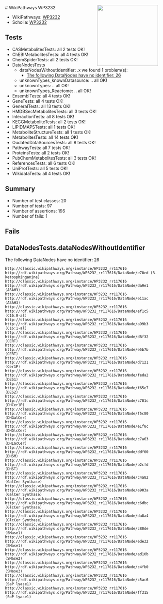 <img style="float: right; width: 200px" src="https://upload.wikimedia.org/wikipedia/commons/thumb/8/83/Wplogo_with_text_500.png/640px-Wplogo_with_text_500.png" />
# WikiPathways WP3232

* WikiPathways: [WP3232](https://wikipathways.org/pathways/WP3232)
* Scholia: [WP3232](https://scholia.toolforge.org/wikipathways/WP3232)
## Tests
* CASMetabolitesTests: all 2 tests OK!
* ChEBIMetabolitesTests: all 4 tests OK!
* ChemSpiderTests: all 2 tests OK!
* DataNodesTests
    * dataNodesWithoutIdentifier: .x we found 1 problem(s):
        * [The following DataNodes have no identifier: 26](#8792c4b5)
    * unknownTypes_knownDatasource: .. all OK!
    * unknownTypes: .. all OK!
    * unknownTypes_Reactome: .. all OK!
* EnsemblTests: all 4 tests OK!
* GeneTests: all 4 tests OK!
* GeneralTests: all 13 tests OK!
* HMDBSecMetabolitesTests: all 3 tests OK!
* InteractionTests: all 8 tests OK!
* KEGGMetaboliteTests: all 2 tests OK!
* LIPIDMAPSTests: all 1 tests OK!
* MetaboliteStructureTests: all 1 tests OK!
* MetabolitesTests: all 14 tests OK!
* OudatedDataSourcesTests: all 8 tests OK!
* PathwayTests: all 7 tests OK!
* ProteinsTests: all 2 tests OK!
* PubChemMetabolitesTests: all 3 tests OK!
* ReferencesTests: all 6 tests OK!
* UniProtTests: all 5 tests OK!
* WikidataTests: all 4 tests OK!


## Summary

* Number of test classes: 20
* Number of tests: 97
* Number of assertions: 196
* Number of fails: 1

## Fails

<a name="8792c4b5" />

## DataNodesTests.dataNodesWithoutIdentifier

The following DataNodes have no identifier: 26
```
http://classic.wikipathways.org/instance/WP3232_rr117616 http://rdf.wikipathways.org/Pathway/WP3232_rr117616/DataNode/e70ed (3-ketosphinganine)
http://classic.wikipathways.org/instance/WP3232_rr117616 http://rdf.wikipathways.org/Pathway/WP3232_rr117616/DataNode/da9e1 (ASAH3)
http://classic.wikipathways.org/instance/WP3232_rr117616 http://rdf.wikipathways.org/Pathway/WP3232_rr117616/DataNode/e11ac (ASAH3)
http://classic.wikipathways.org/instance/WP3232_rr117616 http://rdf.wikipathways.org/Pathway/WP3232_rr117616/DataNode/ef1c5 (C16:0-al)
http://classic.wikipathways.org/instance/WP3232_rr117616 http://rdf.wikipathways.org/Pathway/WP3232_rr117616/DataNode/a99b3 (C16:1-al)
http://classic.wikipathways.org/instance/WP3232_rr117616 http://rdf.wikipathways.org/Pathway/WP3232_rr117616/DataNode/d8f32 (CERT)
http://classic.wikipathways.org/instance/WP3232_rr117616 http://rdf.wikipathways.org/Pathway/WP3232_rr117616/DataNode/e5b7b (CERT)
http://classic.wikipathways.org/instance/WP3232_rr117616 http://rdf.wikipathways.org/Pathway/WP3232_rr117616/DataNode/d7121 (Cer1P)
http://classic.wikipathways.org/instance/WP3232_rr117616 http://rdf.wikipathways.org/Pathway/WP3232_rr117616/DataNode/feda2 (DES1)
http://classic.wikipathways.org/instance/WP3232_rr117616 http://rdf.wikipathways.org/Pathway/WP3232_rr117616/DataNode/f65e7 (DES2)
http://classic.wikipathways.org/instance/WP3232_rr117616 http://rdf.wikipathways.org/Pathway/WP3232_rr117616/DataNode/c701c (DHCer1P)
http://classic.wikipathways.org/instance/WP3232_rr117616 http://rdf.wikipathways.org/Pathway/WP3232_rr117616/DataNode/f5c80 (DHGalCer)
http://classic.wikipathways.org/instance/WP3232_rr117616 http://rdf.wikipathways.org/Pathway/WP3232_rr117616/DataNode/e1f8c (DHGlcCer)
http://classic.wikipathways.org/instance/WP3232_rr117616 http://rdf.wikipathways.org/Pathway/WP3232_rr117616/DataNode/c7a63 (DHLacCer)
http://classic.wikipathways.org/instance/WP3232_rr117616 http://rdf.wikipathways.org/Pathway/WP3232_rr117616/DataNode/ddf00 (DHSM)
http://classic.wikipathways.org/instance/WP3232_rr117616 http://rdf.wikipathways.org/Pathway/WP3232_rr117616/DataNode/b2cfd (DHST)
http://classic.wikipathways.org/instance/WP3232_rr117616 http://rdf.wikipathways.org/Pathway/WP3232_rr117616/DataNode/c4a82 (GalCer Synthase)
http://classic.wikipathways.org/instance/WP3232_rr117616 http://rdf.wikipathways.org/Pathway/WP3232_rr117616/DataNode/e903a (GalCer Synthase)
http://classic.wikipathways.org/instance/WP3232_rr117616 http://rdf.wikipathways.org/Pathway/WP3232_rr117616/DataNode/c6dbc (GlcCer Synthase)
http://classic.wikipathways.org/instance/WP3232_rr117616 http://rdf.wikipathways.org/Pathway/WP3232_rr117616/DataNode/da8a4 (GlcCer Synthase)
http://classic.wikipathways.org/instance/WP3232_rr117616 http://rdf.wikipathways.org/Pathway/WP3232_rr117616/DataNode/c80de (SMase1)
http://classic.wikipathways.org/instance/WP3232_rr117616 http://rdf.wikipathways.org/Pathway/WP3232_rr117616/DataNode/ede32 (SMase1)
http://classic.wikipathways.org/instance/WP3232_rr117616 http://rdf.wikipathways.org/Pathway/WP3232_rr117616/DataNode/ad10b (SMase2)
http://classic.wikipathways.org/instance/WP3232_rr117616 http://rdf.wikipathways.org/Pathway/WP3232_rr117616/DataNode/c4fb0 (SMase2)
http://classic.wikipathways.org/instance/WP3232_rr117616 http://rdf.wikipathways.org/Pathway/WP3232_rr117616/DataNode/c5ac6 (SaP lyase1)
http://classic.wikipathways.org/instance/WP3232_rr117616 http://rdf.wikipathways.org/Pathway/WP3232_rr117616/DataNode/ff315 (SoP lyase1)
```

